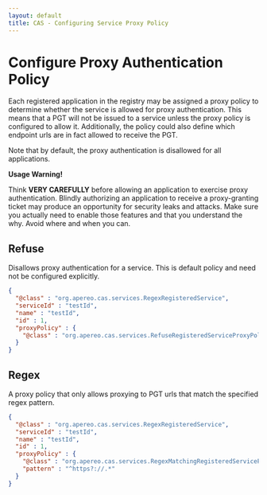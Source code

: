 ```yaml
---
layout: default
title: CAS - Configuring Service Proxy Policy
---
```


# Configure Proxy Authentication Policy

Each registered application in the registry may be assigned a proxy policy to determine whether the service is allowed for proxy authentication. This means that a PGT will not be issued to a service unless the proxy policy is configured to allow it. Additionally, the policy could also define which endpoint urls are in fact allowed to receive the PGT.

Note that by default, the proxy authentication is disallowed for all applications.

<div class="alert alert-warning"><strong>Usage Warning!</strong><p>Think <strong>VERY CAREFULLY</strong> before allowing an application to exercise proxy authentication. Blindly authorizing an application to receive a proxy-granting ticket may produce an opportunity for security leaks and attacks. Make sure you actually need to enable those features and that you understand the why. Avoid where and when you can.</p></div>

## Refuse
Disallows proxy authentication for a service. This is default policy and need not be configured explicitly.

```json
{
  "@class" : "org.apereo.cas.services.RegexRegisteredService",
  "serviceId" : "testId",
  "name" : "testId",
  "id" : 1,
  "proxyPolicy" : {
    "@class" : "org.apereo.cas.services.RefuseRegisteredServiceProxyPolicy"
  }
}
```

## Regex

A proxy policy that only allows proxying to PGT urls that match the specified regex pattern.

```json
{
  "@class" : "org.apereo.cas.services.RegexRegisteredService",
  "serviceId" : "testId",
  "name" : "testId",
  "id" : 1,
  "proxyPolicy" : {
    "@class" : "org.apereo.cas.services.RegexMatchingRegisteredServiceProxyPolicy",
    "pattern" : "^https?://.*"
  }
}
```
